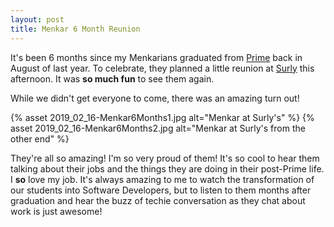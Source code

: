 ```yaml
---
layout: post
title: Menkar 6 Month Reunion
---
```


It's been 6 months since my Menkarians graduated from [Prime](https://primeacademy.io/) back in August of last year. To celebrate, they planned a little reunion at [Surly](https://surlybrewing.com/destination-brewery/) this afternoon. It was __so much fun__ to see them again. 

While we didn't get everyone to come, there was an amazing turn out!

{% asset 2019_02_16-Menkar6Months1.jpg alt="Menkar at Surly's" %}
{% asset 2019_02_16-Menkar6Months2.jpg alt="Menkar at Surly's from the other end" %}

They're all so amazing! I'm so very proud of them! It's so cool to hear them talking about their jobs and the things they are doing in their post-Prime life. I __so__ love my job. It's always amazing to me to watch the transformation of our students into Software Developers, but to listen to them months after graduation and hear the buzz of techie conversation as they chat about work is just awesome! 
